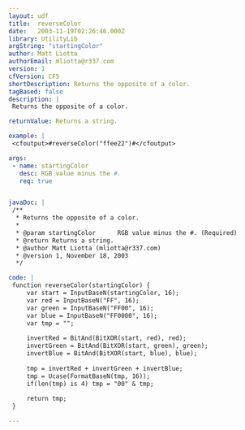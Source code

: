 ```yaml
---
layout: udf
title:  reverseColor
date:   2003-11-19T02:26:46.000Z
library: UtilityLib
argString: "startingColor"
author: Matt Liotta
authorEmail: mliotta@r337.com
version: 1
cfVersion: CF5
shortDescription: Returns the opposite of a color.
tagBased: false
description: |
 Returns the opposite of a color.

returnValue: Returns a string.

example: |
 <cfoutput>#reverseColor("ffee22")#</cfoutput>

args:
 - name: startingColor
   desc: RGB value minus the #.
   req: true


javaDoc: |
 /**
  * Returns the opposite of a color.
  * 
  * @param startingColor      RGB value minus the #. (Required)
  * @return Returns a string. 
  * @author Matt Liotta (mliotta@r337.com) 
  * @version 1, November 18, 2003 
  */

code: |
 function reverseColor(startingColor) {
     var start = InputBaseN(startingColor, 16);
     var red = InputBaseN("FF", 16);
     var green = InputBaseN("FF00", 16);
     var blue = InputBaseN("FF0000", 16);
     var tmp = "";
 
     invertRed = BitAnd(BitXOR(start, red), red);
     invertGreen = BitAnd(BitXOR(start, green), green);
     invertBlue = BitAnd(BitXOR(start, blue), blue);
 
     tmp = invertRed + invertGreen + invertBlue;
     tmp = Ucase(FormatBaseN(tmp, 16));
     if(len(tmp) is 4) tmp = "00" & tmp;
 
     return tmp;
 }

---
```


